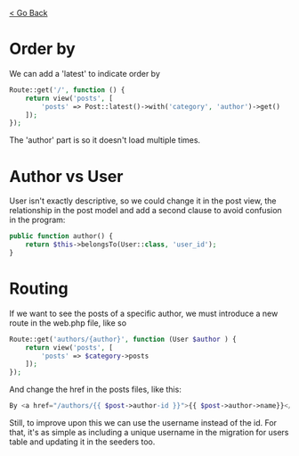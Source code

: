 [< Go Back](../README.md)

# Order by

We can add a 'latest' to indicate order by

```php
Route::get('/', function () {
    return view('posts', [
        'posts' => Post::latest()->with('category', 'author')->get()
    ]);
});
```

The 'author' part is so it doesn't load multiple times.

# Author vs User

User isn't exactly descriptive, so we could change it in the post view, the relationship in the post model and add a second clause to avoid confusion in the program:

```php
public function author() {
    return $this->belongsTo(User::class, 'user_id');
}
```

# Routing

If we want to see the posts of a specific author, we must introduce a new route in the web.php file, like so

```php
Route::get('authors/{author}', function (User $author ) {
    return view('posts', [
        'posts' => $category->posts
    ]);
});
```

And change the href in the posts files, like this:

```php
By <a href="/authors/{{ $post->author-id }}">{{ $post->author->name}}</a> in <a href="/categories/{{ $post->category->slug}}">{{ $post->category->name }}</a>
```
Still, to improve upon this we can use the username instead of the id. For that, it's as simple as including a unique username in the migration for users table and updating it in the seeders too.